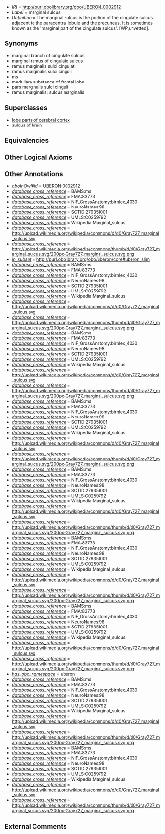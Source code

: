  * *IRI* = http://purl.obolibrary.org/obo/UBERON_0002912
 * *Label* = marginal sulcus
 * *Definition* = The marginal sulcus is the portion of the cingulate sulcus adjacent to the paracentral lobule and the precuneus. It is sometimes known as the 'marginal part of the cingulate sulcus'. [WP,unvetted].

## Synonyms

 * marginal branch of cingulate sulcus
 * marginal ramus of cingulate sulcus
 * ramus marginalis sulci cingulati
 * ramus marginalis sulci cinguli
 * ms
 * medullary substance of frontal lobe
 * pars marginalis sulci cinguli
 * ramus marginalis; sulcus marginalis

## Superclasses

 * [lobe parts of cerebral cortex](../../UBERON/22/UBERON_0003022.md)
 * [sulcus of brain](../../UBERON/18/UBERON_0013118.md)

## Equivalencies


## Other Logical Axioms


## Other Annotations

 * *[oboInOwl#id](../../id/oboInOwl#id.md)* = UBERON:0002912
 * *[database_cross_reference](../../ef/oboInOwl#hasDbXref.md)* = BAMS:ms
 * *[database_cross_reference](../../ef/oboInOwl#hasDbXref.md)* = FMA:83773
 * *[database_cross_reference](../../ef/oboInOwl#hasDbXref.md)* = NIF_GrossAnatomy:birnlex_4030
 * *[database_cross_reference](../../ef/oboInOwl#hasDbXref.md)* = NeuroNames:98
 * *[database_cross_reference](../../ef/oboInOwl#hasDbXref.md)* = SCTID:279351001
 * *[database_cross_reference](../../ef/oboInOwl#hasDbXref.md)* = UMLS:C0259792
 * *[database_cross_reference](../../ef/oboInOwl#hasDbXref.md)* = Wikipedia:Marginal_sulcus
 * *[database_cross_reference](../../ef/oboInOwl#hasDbXref.md)* = http://upload.wikimedia.org/wikipedia/commons/d/d0/Gray727_marginal_sulcus.svg
 * *[database_cross_reference](../../ef/oboInOwl#hasDbXref.md)* = http://upload.wikimedia.org/wikipedia/commons/thumb/d/d0/Gray727_marginal_sulcus.svg/200px-Gray727_marginal_sulcus.svg.png
 * *[in_subset](../../et/oboInOwl#inSubset.md)* = http://purl.obolibrary.org/obo/uberon/core#uberon_slim
 * *[database_cross_reference](../../ef/oboInOwl#hasDbXref.md)* = BAMS:ms
 * *[database_cross_reference](../../ef/oboInOwl#hasDbXref.md)* = FMA:83773
 * *[database_cross_reference](../../ef/oboInOwl#hasDbXref.md)* = NIF_GrossAnatomy:birnlex_4030
 * *[database_cross_reference](../../ef/oboInOwl#hasDbXref.md)* = NeuroNames:98
 * *[database_cross_reference](../../ef/oboInOwl#hasDbXref.md)* = SCTID:279351001
 * *[database_cross_reference](../../ef/oboInOwl#hasDbXref.md)* = UMLS:C0259792
 * *[database_cross_reference](../../ef/oboInOwl#hasDbXref.md)* = Wikipedia:Marginal_sulcus
 * *[database_cross_reference](../../ef/oboInOwl#hasDbXref.md)* = http://upload.wikimedia.org/wikipedia/commons/d/d0/Gray727_marginal_sulcus.svg
 * *[database_cross_reference](../../ef/oboInOwl#hasDbXref.md)* = http://upload.wikimedia.org/wikipedia/commons/thumb/d/d0/Gray727_marginal_sulcus.svg/200px-Gray727_marginal_sulcus.svg.png
 * *[database_cross_reference](../../ef/oboInOwl#hasDbXref.md)* = BAMS:ms
 * *[database_cross_reference](../../ef/oboInOwl#hasDbXref.md)* = FMA:83773
 * *[database_cross_reference](../../ef/oboInOwl#hasDbXref.md)* = NIF_GrossAnatomy:birnlex_4030
 * *[database_cross_reference](../../ef/oboInOwl#hasDbXref.md)* = NeuroNames:98
 * *[database_cross_reference](../../ef/oboInOwl#hasDbXref.md)* = SCTID:279351001
 * *[database_cross_reference](../../ef/oboInOwl#hasDbXref.md)* = UMLS:C0259792
 * *[database_cross_reference](../../ef/oboInOwl#hasDbXref.md)* = Wikipedia:Marginal_sulcus
 * *[database_cross_reference](../../ef/oboInOwl#hasDbXref.md)* = http://upload.wikimedia.org/wikipedia/commons/d/d0/Gray727_marginal_sulcus.svg
 * *[database_cross_reference](../../ef/oboInOwl#hasDbXref.md)* = http://upload.wikimedia.org/wikipedia/commons/thumb/d/d0/Gray727_marginal_sulcus.svg/200px-Gray727_marginal_sulcus.svg.png
 * *[database_cross_reference](../../ef/oboInOwl#hasDbXref.md)* = BAMS:ms
 * *[database_cross_reference](../../ef/oboInOwl#hasDbXref.md)* = FMA:83773
 * *[database_cross_reference](../../ef/oboInOwl#hasDbXref.md)* = NIF_GrossAnatomy:birnlex_4030
 * *[database_cross_reference](../../ef/oboInOwl#hasDbXref.md)* = NeuroNames:98
 * *[database_cross_reference](../../ef/oboInOwl#hasDbXref.md)* = SCTID:279351001
 * *[database_cross_reference](../../ef/oboInOwl#hasDbXref.md)* = UMLS:C0259792
 * *[database_cross_reference](../../ef/oboInOwl#hasDbXref.md)* = Wikipedia:Marginal_sulcus
 * *[database_cross_reference](../../ef/oboInOwl#hasDbXref.md)* = http://upload.wikimedia.org/wikipedia/commons/d/d0/Gray727_marginal_sulcus.svg
 * *[database_cross_reference](../../ef/oboInOwl#hasDbXref.md)* = http://upload.wikimedia.org/wikipedia/commons/thumb/d/d0/Gray727_marginal_sulcus.svg/200px-Gray727_marginal_sulcus.svg.png
 * *[database_cross_reference](../../ef/oboInOwl#hasDbXref.md)* = BAMS:ms
 * *[database_cross_reference](../../ef/oboInOwl#hasDbXref.md)* = FMA:83773
 * *[database_cross_reference](../../ef/oboInOwl#hasDbXref.md)* = NIF_GrossAnatomy:birnlex_4030
 * *[database_cross_reference](../../ef/oboInOwl#hasDbXref.md)* = NeuroNames:98
 * *[database_cross_reference](../../ef/oboInOwl#hasDbXref.md)* = SCTID:279351001
 * *[database_cross_reference](../../ef/oboInOwl#hasDbXref.md)* = UMLS:C0259792
 * *[database_cross_reference](../../ef/oboInOwl#hasDbXref.md)* = Wikipedia:Marginal_sulcus
 * *[database_cross_reference](../../ef/oboInOwl#hasDbXref.md)* = http://upload.wikimedia.org/wikipedia/commons/d/d0/Gray727_marginal_sulcus.svg
 * *[database_cross_reference](../../ef/oboInOwl#hasDbXref.md)* = http://upload.wikimedia.org/wikipedia/commons/thumb/d/d0/Gray727_marginal_sulcus.svg/200px-Gray727_marginal_sulcus.svg.png
 * *[database_cross_reference](../../ef/oboInOwl#hasDbXref.md)* = BAMS:ms
 * *[database_cross_reference](../../ef/oboInOwl#hasDbXref.md)* = FMA:83773
 * *[database_cross_reference](../../ef/oboInOwl#hasDbXref.md)* = NIF_GrossAnatomy:birnlex_4030
 * *[database_cross_reference](../../ef/oboInOwl#hasDbXref.md)* = NeuroNames:98
 * *[database_cross_reference](../../ef/oboInOwl#hasDbXref.md)* = SCTID:279351001
 * *[database_cross_reference](../../ef/oboInOwl#hasDbXref.md)* = UMLS:C0259792
 * *[database_cross_reference](../../ef/oboInOwl#hasDbXref.md)* = Wikipedia:Marginal_sulcus
 * *[database_cross_reference](../../ef/oboInOwl#hasDbXref.md)* = http://upload.wikimedia.org/wikipedia/commons/d/d0/Gray727_marginal_sulcus.svg
 * *[database_cross_reference](../../ef/oboInOwl#hasDbXref.md)* = http://upload.wikimedia.org/wikipedia/commons/thumb/d/d0/Gray727_marginal_sulcus.svg/200px-Gray727_marginal_sulcus.svg.png
 * *[database_cross_reference](../../ef/oboInOwl#hasDbXref.md)* = BAMS:ms
 * *[database_cross_reference](../../ef/oboInOwl#hasDbXref.md)* = FMA:83773
 * *[database_cross_reference](../../ef/oboInOwl#hasDbXref.md)* = NIF_GrossAnatomy:birnlex_4030
 * *[database_cross_reference](../../ef/oboInOwl#hasDbXref.md)* = NeuroNames:98
 * *[database_cross_reference](../../ef/oboInOwl#hasDbXref.md)* = SCTID:279351001
 * *[database_cross_reference](../../ef/oboInOwl#hasDbXref.md)* = UMLS:C0259792
 * *[database_cross_reference](../../ef/oboInOwl#hasDbXref.md)* = Wikipedia:Marginal_sulcus
 * *[database_cross_reference](../../ef/oboInOwl#hasDbXref.md)* = http://upload.wikimedia.org/wikipedia/commons/d/d0/Gray727_marginal_sulcus.svg
 * *[database_cross_reference](../../ef/oboInOwl#hasDbXref.md)* = http://upload.wikimedia.org/wikipedia/commons/thumb/d/d0/Gray727_marginal_sulcus.svg/200px-Gray727_marginal_sulcus.svg.png
 * *[has_obo_namespace](../../ce/oboInOwl#hasOBONamespace.md)* = uberon
 * *[database_cross_reference](../../ef/oboInOwl#hasDbXref.md)* = BAMS:ms
 * *[database_cross_reference](../../ef/oboInOwl#hasDbXref.md)* = FMA:83773
 * *[database_cross_reference](../../ef/oboInOwl#hasDbXref.md)* = NIF_GrossAnatomy:birnlex_4030
 * *[database_cross_reference](../../ef/oboInOwl#hasDbXref.md)* = NeuroNames:98
 * *[database_cross_reference](../../ef/oboInOwl#hasDbXref.md)* = SCTID:279351001
 * *[database_cross_reference](../../ef/oboInOwl#hasDbXref.md)* = UMLS:C0259792
 * *[database_cross_reference](../../ef/oboInOwl#hasDbXref.md)* = Wikipedia:Marginal_sulcus
 * *[database_cross_reference](../../ef/oboInOwl#hasDbXref.md)* = http://upload.wikimedia.org/wikipedia/commons/d/d0/Gray727_marginal_sulcus.svg
 * *[database_cross_reference](../../ef/oboInOwl#hasDbXref.md)* = http://upload.wikimedia.org/wikipedia/commons/thumb/d/d0/Gray727_marginal_sulcus.svg/200px-Gray727_marginal_sulcus.svg.png
 * *[database_cross_reference](../../ef/oboInOwl#hasDbXref.md)* = BAMS:ms
 * *[database_cross_reference](../../ef/oboInOwl#hasDbXref.md)* = FMA:83773
 * *[database_cross_reference](../../ef/oboInOwl#hasDbXref.md)* = NIF_GrossAnatomy:birnlex_4030
 * *[database_cross_reference](../../ef/oboInOwl#hasDbXref.md)* = NeuroNames:98
 * *[database_cross_reference](../../ef/oboInOwl#hasDbXref.md)* = SCTID:279351001
 * *[database_cross_reference](../../ef/oboInOwl#hasDbXref.md)* = UMLS:C0259792
 * *[database_cross_reference](../../ef/oboInOwl#hasDbXref.md)* = Wikipedia:Marginal_sulcus
 * *[database_cross_reference](../../ef/oboInOwl#hasDbXref.md)* = http://upload.wikimedia.org/wikipedia/commons/d/d0/Gray727_marginal_sulcus.svg
 * *[database_cross_reference](../../ef/oboInOwl#hasDbXref.md)* = http://upload.wikimedia.org/wikipedia/commons/thumb/d/d0/Gray727_marginal_sulcus.svg/200px-Gray727_marginal_sulcus.svg.png

## External Comments

